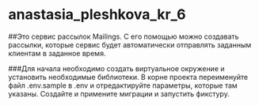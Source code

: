 # anastasia_pleshkova_kr_6

##Это сервис рассылок Mailings. С его помощью можно создавать рассылки, которые сервис будет автоматически отправлять заданным клиентам в заданное время.

###Для начала необходимо создать виртуальное окружение и установить необходимые библиотеки.
В корне проекта переименуйте файл .env.sample в .env и отредактируйте параметры, которые там указаны.
Создайте и примените миграции и запустить фикстуру.
